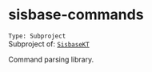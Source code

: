 # sisbase-commands
`Type: Subproject`  
Subproject of: [`SisbaseKT`](../sisbasekt.md)  

Command parsing library.  

